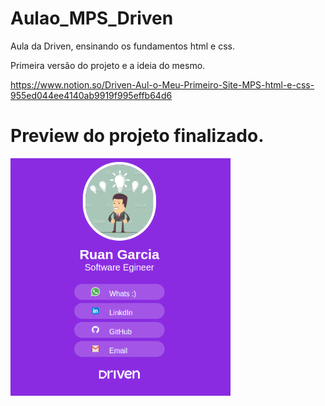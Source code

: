 # Aulao_MPS_Driven

Aula da Driven, ensinando os fundamentos html e css.

Primeira versão do projeto e a ideia do mesmo.

https://www.notion.so/Driven-Aul-o-Meu-Primeiro-Site-MPS-html-e-css-955ed044ee4140ab9919f995effb64d6

# Preview do projeto finalizado.

<img height="380em" src="https://github.com/RuanGarciA/Aulao_MPS_Driven/blob/main/icon/previl_MPS.png"/>
